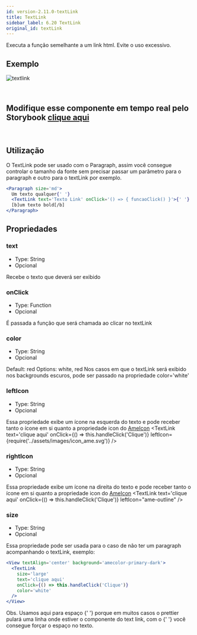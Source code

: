 ```yaml
---
id: version-2.11.0-textLink
title: TextLink
sidebar_label: 6.20 TextLink
original_id: textLink
---
```


Executa a função semelhante a um link html. Evite o uso excessivo.

## Exemplo
![textlink](assets/images_components/v2.0.0/text-link.jpg)

<br>

## Modifique esse componente em tempo real pelo Storybook [clique aqui](https://ame-miniapp-components.calindra.com.br/storybook/?path=/story/textos-textlink--basic)

<br>

## Utilização
O TextLink pode ser usado com o Paragraph, assim você consegue controlar o tamanho da fonte sem precisar passar um parâmetro para o paragraph e outro para o textLink por exemplo.

```jsx harmony
<Paragraph size='md'>
  Um texto qualquer{' '}
  <TextLink text='Texto Link' onClick='() => { funcaoClick() }'>{' '}
  [b]um texto bold[/b]
</Paragraph>
```

## Propriedades
### text

- Type: String
- Opcional

Recebe o texto que deverá ser exibido

### onClick

- Type: Function
- Opcional

É passada a função que será chamada ao clicar no textLink

### color

- Type: String
- Opcional

Default: red
Options: white, red
Nos casos em que o textLink será exibido nos backgrounds escuros, pode ser passado na propriedade color='white'

### leftIcon

- Type: String
- Opcional

Essa propriedade exibe um ícone na esquerda do texto e pode receber tanto o ícone em si quanto a propriedade icon do [AmeIcon](ameIcon.md)
<TextLink
  text='clique aqui'
  onClick={() => this.handleClick('Clique')}
  leftIcon={require('../assets/images/icon_ame.svg')}
/>

### rightIcon

- Type: String
- Opcional

Essa propriedade exibe um ícone na direita do texto e pode receber tanto o ícone em si quanto a propriedade icon do [AmeIcon](ameIcon.md)
<TextLink
  text='clique aqui'
  onClick={() => this.handleClick('Clique')}
  leftIcon="ame-outline"
/>

### size

- Type: String
- Opcional

Essa propriedade pode ser usada para o caso de não ter um paragraph acompanhando o textLink, exemplo:

```jsx harmony
<View textAlign='center' background='amecolor-primary-dark'>
  <TextLink
    size='large'
    text='clique aqui'
    onClick={() => this.handleClick('Clique')}
    color='white'
  />
</View>
```

Obs. Usamos aqui para espaço {' '} porque em muitos casos o prettier pulará uma linha onde estiver o componente do text link, com o {' '} você consegue forçar o espaço no texto.
